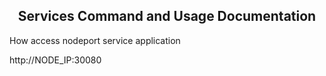 <h2 align="center">
Services Command and Usage Documentation
</h2>

How access nodeport service application

http://NODE_IP:30080